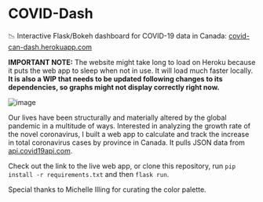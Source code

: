 # COVID-Dash
📉 Interactive Flask/Bokeh dashboard for COVID-19 data in Canada: [covid-can-dash.herokuapp.com](http://covid-can-dash.herokuapp.com/)

**IMPORTANT NOTE:** The website might take long to load on Heroku because it puts the web app to sleep when not in use. It will load much faster locally. **It is also a WIP that needs to be updated following changes to its dependencies, so graphs might not display correctly right now.**

![image](https://user-images.githubusercontent.com/4008778/84304791-e994f780-ab0d-11ea-87f2-4080d0f1be76.PNG)

Our lives have been structurally and materially altered by the global pandemic in a multitude of ways. Interested in analyzing the growth rate of the novel coronavirus, I built a web app to calculate and track the increase in total coronavirus cases by province in Canada. It pulls JSON data from [api.covid19api.com](https://api.covid19api.com/).

Check out the link to the live web app, or clone this repository, run `pip install -r requirements.txt` and then `flask run`.

Special thanks to Michelle Illing for curating the color palette.



